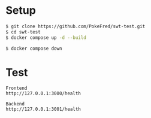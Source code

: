# Setup

```bash
$ git clone https://github.com/PokeFred/swt-test.git
$ cd swt-test
$ docker compose up -d --build

$ docker compose down
```

# Test

```
Frontend
http://127.0.0.1:3000/health

Backend
http://127.0.0.1:3001/health
```
